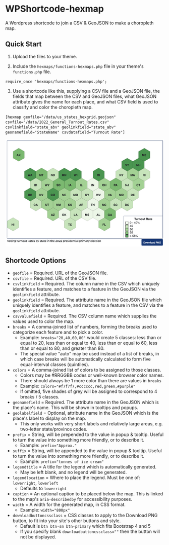 # WPShortcode-hexmap

A Wordpress shortcode to join a CSV & GeoJSON to make a choropleth map.


## Quick Start

1. Upload the files to your theme.

2. Include the `hexmaps/functions-hexmaps.php` file in your theme's `functions.php` file.

```
require_once 'hexmaps/functions-hexmaps.php';
```

3. Use a shortcode like this, supplying a CSV file and a GeoJSON file, the fields that map between the CSV and GeoJSON files, what GeoJSON attribute gives the name for each place, and what CSV field is used to classify and color the choropleth map.

```
[hexmap geofile="/data/us_states_hexgrid.geojson" csvfile="/data/2022_General_Turnout_Rates.csv" csvlinkfield="state_abv" geolinkfield="state_abv" geonamefield="StateName" csvdatafield="Turnout Rate"]
```

![Screenshot](./screenshot.png)


## Shortcode Options

* `geofile` = Required. URL of the GeoJSON file.
* `csvfile` = Required. URL of the CSV file.
* `csvlinkfield` = Required. The column name in the CSV which uniquely identifies a feature, and matches to a feature in the GeoJSON via the `geolinkfield` attribute.
* `geolinkfield` = Required. The attribute name in the GeoJSON file which uniquely identifies a feature, and matches to a feature in the CSV via the `geolinkfield` attribute.
* `csvvaluefield` = Required. The CSV column name which supplies the values used to color the map.
* `breaks` = A comma-joined list of numbers, forming the breaks used to categorize each feature and to pick a color.
  * Example: `breaks="20,40,60,80"` would create 5 classes: less than or equal to 20, less than or equal to 40, less than or equal to 60, less than or equal to 80, and greater than 80.
  * The special value "auto" may be used instead of a list of breaks, in which case breaks will be automatically calculated to form five equal-interval classes (quintiles).
* `colors` = A comma-joined list of colors to be assigned to those classes.
  * Colors may be #RRGGBB codes or well-known browser color names.
  * There should always be 1 more color than there are values in `breaks`
  * Example: `colors="#f7f7f7,#cccccc,red,green,#purple"`
  * If omitted, five shades of grey will be assigned to correspond to 4 breaks / 5 classes.
* `geonamefield` = Required. The attribute name in the GeoJSON which is the place's name. This will be shown in tooltips and popups.
* `geolabelfield` = Optional, attribute name in the GeoJSON which is the place's label to display on the map.
  * This only works with very short labels and relatively large areas, e.g. two-letter state/province codes.
* `prefix` = String, will be prepended to the value in popup & tooltip. Useful to turn the value into something more friendly, or to describe it.
  * Example: `prefix="Approx."`
* `suffix` = String, will be appended to the value in popup & tooltip. Useful to turn the value into something more friendly, or to describe it.
  * Example: `prefix="tonnes of ice cream"`
* `legendtitle` = A title for the legend which is automatically generated.
  * May be left blank, and no legend will be generated.
* `legendlocation` = Where to place the legend. Must be one of: `lowerright`, `lowerleft`
  * Defaults to `lowerright`
* `caption` = An optional caption to be placed below the map. This is linked to the map's `aria-describedby` for accessibility purposes.
* `width` = A width for the generated map, in CSS format.
  * Example: `width="800px"`
* `downloadbuttoncssclass` = CSS classes to apply to the Download PNG button, to fit into your site's other buttons and style.
  * Default is `btn btn-sm btn-primary` which fits Bootstrap 4 and 5
  * If you specify blank `downloadbuttoncssclass=""` then the button will not be displayed.
